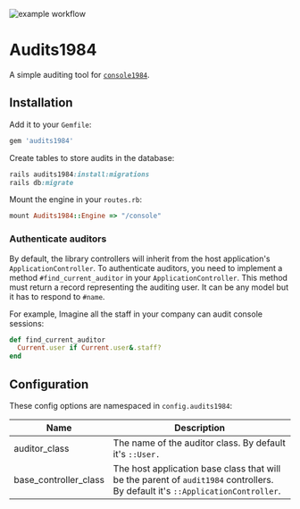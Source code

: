 ![example workflow](https://github.com/basecamp/audits1984/actions/workflows/build.yml/badge.svg)

# Audits1984

A simple auditing tool for [`console1984`](https://github.com/basecamp/console1984).

## Installation

Add it to your `Gemfile`:

```ruby
gem 'audits1984'
```

Create tables to store audits in the database:

```ruby
rails audits1984:install:migrations
rails db:migrate
```

Mount the engine in your `routes.rb`:

```ruby
mount Audits1984::Engine => "/console"
```

### Authenticate auditors

By default, the library controllers will inherit from the host application's `ApplicationController`. To authenticate auditors, you need to implement a method `#find_current_auditor` in your `ApplicationController`. This method must return a record representing the auditing user. It can be any model but it has to respond to `#name`.

For example, Imagine all the staff in your company can audit console sessions:

```ruby
def find_current_auditor
  Current.user if Current.user&.staff?
end
```

## Configuration

These config options are namespaced in `config.audits1984`:

| Name                  | Description                                                  |
| --------------------- | ------------------------------------------------------------ |
| auditor_class         | The name of the auditor class. By default it's `::User.`     |
| base_controller_class | The host application base class that will be the parent of `audit1984` controllers. By default it's `::ApplicationController`. |

